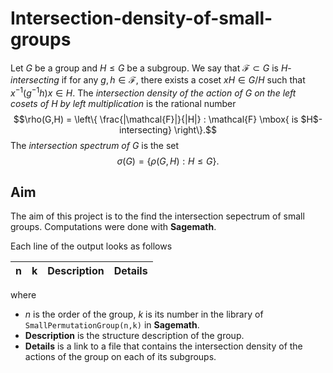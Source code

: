 # Intersection-density-of-small-groups

Let $G$ be a group and $H\leq G$ be a subgroup. We say that $\mathcal{F} \subset G$ is $H$-*intersecting* if for any $g,h \in \mathcal{F}$, there exists a coset $xH \in G/H$ such that $x^{-1}(g^{-1}h) x \in H$. The *intersection density of the action of $G$ on the left cosets of $H$ by left multiplication* is the rational number $$\rho(G,H) = \left\{ \frac{|\mathcal{F}|}{|H|} : \mathcal{F} \mbox{ is $H$-intersecting} \right\}.$$ The *intersection spectrum of $G$* is the set
$$ \sigma(G) =\left\{ \rho(G,H): H\leq G \right\}.$$  

## Aim

The aim of this project is to the find the intersection sepectrum of small groups. Computations were done with **Sagemath**.

Each line of the output looks as follows

|n|k|Description|Details|
|:---|:---|:---:|:--:|

where 

* $n$ is the order of the group, $k$ is its number in the library of ```SmallPermutationGroup(n,k)``` in **Sagemath**.
* **Description** is the structure description of the group.
* **Details** is a link to a file that contains the intersection density of the actions of the group on each of its subgroups.